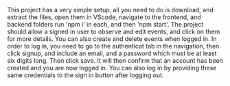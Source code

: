 This project has a very simple setup, all you need to do is download, and extract the files, open them in VScode, navigate to the frontend, and backend folders run 'npm i'
in each, and then 'npm start'. The project should allow a signed in user to observe and edit events, and click on them for more details. You can also create and delete events
when logged in. In order to log in, you need to go to the authenticat tab in the navigation, then click signup, and include an email, and a password which must be at least
six digits long. Then click save. It will then confirm that an account has been created and you are now logged in. You can also log in by providing these same credentials
to the sign in button after logging out.

